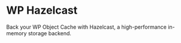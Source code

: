# WP Hazelcast
Back your WP Object Cache with Hazelcast, a high-performance in-memory storage backend.
